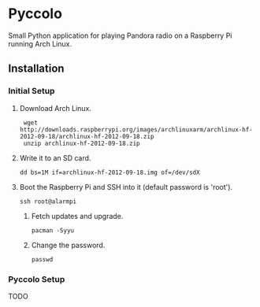 Pyccolo
=======

Small Python application for playing Pandora radio on a Raspberry Pi running
Arch Linux.

## Installation

### Initial Setup

1. Download Arch Linux.

        wget http://downloads.raspberrypi.org/images/archlinuxarm/archlinux-hf-2012-09-18/archlinux-hf-2012-09-18.zip
        unzip archlinux-hf-2012-09-18.zip

2.  Write it to an SD card.

        dd bs=1M if=archlinux-hf-2012-09-18.img of=/dev/sdX

3.  Boot the Raspberry Pi and SSH into it (default password is 'root').

        ssh root@alarmpi

    1.  Fetch updates and upgrade.

            pacman -Syyu

    2.  Change the password.

            passwd

### Pyccolo Setup

TODO
